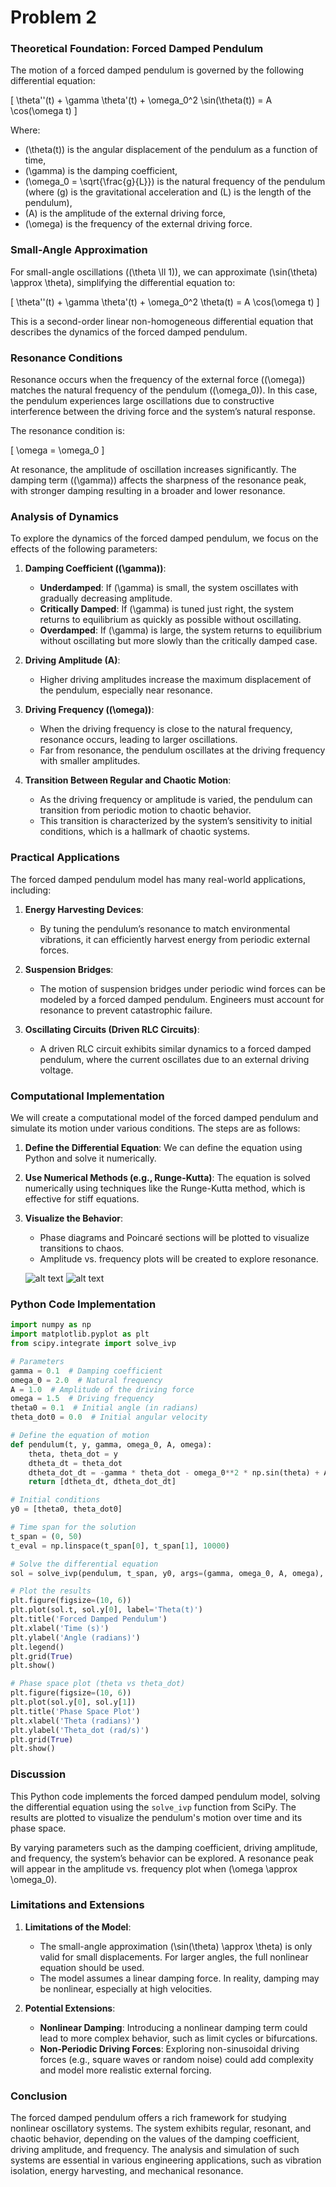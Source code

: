 # Problem 2

### Theoretical Foundation: Forced Damped Pendulum

The motion of a forced damped pendulum is governed by the following differential equation:

\[
\theta''(t) + \gamma \theta'(t) + \omega_0^2 \sin(\theta(t)) = A \cos(\omega t)
\]

Where:
- \(\theta(t)\) is the angular displacement of the pendulum as a function of time,
- \(\gamma\) is the damping coefficient,
- \(\omega_0 = \sqrt{\frac{g}{L}}\) is the natural frequency of the pendulum (where \(g\) is the gravitational acceleration and \(L\) is the length of the pendulum),
- \(A\) is the amplitude of the external driving force,
- \(\omega\) is the frequency of the external driving force.

### Small-Angle Approximation

For small-angle oscillations (\(\theta \ll 1\)), we can approximate \(\sin(\theta) \approx \theta\), simplifying the differential equation to:

\[
\theta''(t) + \gamma \theta'(t) + \omega_0^2 \theta(t) = A \cos(\omega t)
\]

This is a second-order linear non-homogeneous differential equation that describes the dynamics of the forced damped pendulum.

### Resonance Conditions

Resonance occurs when the frequency of the external force (\(\omega\)) matches the natural frequency of the pendulum (\(\omega_0\)). In this case, the pendulum experiences large oscillations due to constructive interference between the driving force and the system’s natural response.

The resonance condition is:

\[
\omega = \omega_0
\]

At resonance, the amplitude of oscillation increases significantly. The damping term (\(\gamma\)) affects the sharpness of the resonance peak, with stronger damping resulting in a broader and lower resonance.

### Analysis of Dynamics

To explore the dynamics of the forced damped pendulum, we focus on the effects of the following parameters:

1. **Damping Coefficient (\(\gamma\))**:
   - **Underdamped**: If \(\gamma\) is small, the system oscillates with gradually decreasing amplitude.
   - **Critically Damped**: If \(\gamma\) is tuned just right, the system returns to equilibrium as quickly as possible without oscillating.
   - **Overdamped**: If \(\gamma\) is large, the system returns to equilibrium without oscillating but more slowly than the critically damped case.

2. **Driving Amplitude (A)**:
   - Higher driving amplitudes increase the maximum displacement of the pendulum, especially near resonance.

3. **Driving Frequency (\(\omega\))**:
   - When the driving frequency is close to the natural frequency, resonance occurs, leading to larger oscillations.
   - Far from resonance, the pendulum oscillates at the driving frequency with smaller amplitudes.

4. **Transition Between Regular and Chaotic Motion**:
   - As the driving frequency or amplitude is varied, the pendulum can transition from periodic motion to chaotic behavior.
   - This transition is characterized by the system’s sensitivity to initial conditions, which is a hallmark of chaotic systems.

### Practical Applications

The forced damped pendulum model has many real-world applications, including:

1. **Energy Harvesting Devices**:
   - By tuning the pendulum’s resonance to match environmental vibrations, it can efficiently harvest energy from periodic external forces.

2. **Suspension Bridges**:
   - The motion of suspension bridges under periodic wind forces can be modeled by a forced damped pendulum. Engineers must account for resonance to prevent catastrophic failure.

3. **Oscillating Circuits (Driven RLC Circuits)**:
   - A driven RLC circuit exhibits similar dynamics to a forced damped pendulum, where the current oscillates due to an external driving voltage.

### Computational Implementation

We will create a computational model of the forced damped pendulum and simulate its motion under various conditions. The steps are as follows:

1. **Define the Differential Equation**:
   We can define the equation using Python and solve it numerically.

2. **Use Numerical Methods (e.g., Runge-Kutta)**:
   The equation is solved numerically using techniques like the Runge-Kutta method, which is effective for stiff equations.

3. **Visualize the Behavior**:
   - Phase diagrams and Poincaré sections will be plotted to visualize transitions to chaos.
   - Amplitude vs. frequency plots will be created to explore resonance.

   ![alt text](image-2.png)
   ![alt text](image-3.png)

### Python Code Implementation

```python
import numpy as np
import matplotlib.pyplot as plt
from scipy.integrate import solve_ivp

# Parameters
gamma = 0.1  # Damping coefficient
omega_0 = 2.0  # Natural frequency
A = 1.0  # Amplitude of the driving force
omega = 1.5  # Driving frequency
theta0 = 0.1  # Initial angle (in radians)
theta_dot0 = 0.0  # Initial angular velocity

# Define the equation of motion
def pendulum(t, y, gamma, omega_0, A, omega):
    theta, theta_dot = y
    dtheta_dt = theta_dot
    dtheta_dot_dt = -gamma * theta_dot - omega_0**2 * np.sin(theta) + A * np.cos(omega * t)
    return [dtheta_dt, dtheta_dot_dt]

# Initial conditions
y0 = [theta0, theta_dot0]

# Time span for the solution
t_span = (0, 50)
t_eval = np.linspace(t_span[0], t_span[1], 10000)

# Solve the differential equation
sol = solve_ivp(pendulum, t_span, y0, args=(gamma, omega_0, A, omega), t_eval=t_eval)

# Plot the results
plt.figure(figsize=(10, 6))
plt.plot(sol.t, sol.y[0], label='Theta(t)')
plt.title('Forced Damped Pendulum')
plt.xlabel('Time (s)')
plt.ylabel('Angle (radians)')
plt.legend()
plt.grid(True)
plt.show()

# Phase space plot (theta vs theta_dot)
plt.figure(figsize=(10, 6))
plt.plot(sol.y[0], sol.y[1])
plt.title('Phase Space Plot')
plt.xlabel('Theta (radians)')
plt.ylabel('Theta_dot (rad/s)')
plt.grid(True)
plt.show()

```

### Discussion

This Python code implements the forced damped pendulum model, solving the differential equation using the `solve_ivp` function from SciPy. The results are plotted to visualize the pendulum's motion over time and its phase space. 

By varying parameters such as the damping coefficient, driving amplitude, and frequency, the system’s behavior can be explored. A resonance peak will appear in the amplitude vs. frequency plot when \(\omega \approx \omega_0\).

### Limitations and Extensions

1. **Limitations of the Model**:
   - The small-angle approximation \(\sin(\theta) \approx \theta\) is only valid for small displacements. For larger angles, the full nonlinear equation should be used.
   - The model assumes a linear damping force. In reality, damping may be nonlinear, especially at high velocities.

2. **Potential Extensions**:
   - **Nonlinear Damping**: Introducing a nonlinear damping term could lead to more complex behavior, such as limit cycles or bifurcations.
   - **Non-Periodic Driving Forces**: Exploring non-sinusoidal driving forces (e.g., square waves or random noise) could add complexity and model more realistic external forcing.

### Conclusion

The forced damped pendulum offers a rich framework for studying nonlinear oscillatory systems. The system exhibits regular, resonant, and chaotic behavior, depending on the values of the damping coefficient, driving amplitude, and frequency. The analysis and simulation of such systems are essential in various engineering applications, such as vibration isolation, energy harvesting, and mechanical resonance.